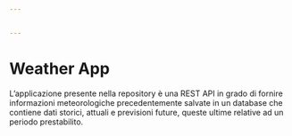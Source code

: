 ```yaml
---


---
```


<h1 id="weather-app">Weather App</h1>
<p>L’applicazione presente nella repository è una REST API in grado di fornire informazioni meteorologiche precedentemente salvate in un database che contiene dati storici, attuali e previsioni future, queste ultime relative ad un periodo prestabilito.</p>
<h1 id="section"></h1>

